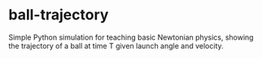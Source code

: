 # ball-trajectory
Simple Python simulation for teaching basic Newtonian physics, showing the trajectory of a ball at time T given launch angle and velocity.
